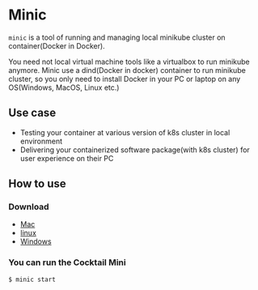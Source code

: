 # Minic

`minic` is a tool of running and managing local minikube cluster on container(Docker in Docker).

You need not local virtual machine tools like a virtualbox to run minikube anymore. Minic use a dind(Docker in docker) container to run minikube cluster, so you only need to install Docker in your PC or laptop on any OS(Windows, MacOS, Linux etc.)

## Use case

- Testing your container at various version of k8s cluster in local environment
- Delivering your containerized software package(with k8s cluster) for user experience on their PC

## How to use
 
### Download
* [Mac](https://github.com/acornapps/minic/releases/download/v0.3/minic-darwin-amd64.zip)
* [linux](https://github.com/acornapps/minic/releases/download/v0.3/minic-windows-amd64.zip)
* [Windows](https://github.com/acornapps/minic/releases/download/v0.3/minic-windows-amd64.zip)

### You can run the Cocktail Mini

```console
$ minic start
```
